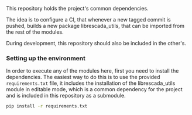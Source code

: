 This repository holds the project's common dependencies.

The idea is to configure a CI, that whenever a new tagged commit is pushed, builds a new package librescada_utils, that can be imported from the rest of the modules.

During development, this repository should also be included in the other's.



### Setting up the environment

In order to execute any of the modules here, first you need to install the dependencies. The easiest way to do this is to use the provided `requirements.txt` file, it includes the installation of the librescada_utils module in editable mode, which is a common dependency for the project and is included in this repository as a submodule.

```bash
pip install -r requirements.txt
```